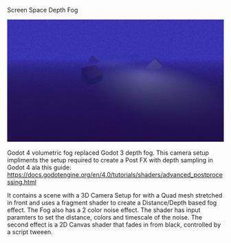 Screen Space Depth Fog

![Screenshot](./screenshot.jpg)

Godot 4 volumetric fog replaced Godot 3 depth fog. This camera setup impliments the setup required to create a Post FX with depth sampling in Godot 4 ala this guide: https://docs.godotengine.org/en/4.0/tutorials/shaders/advanced_postprocessing.html

It contains a scene with a 3D Camera Setup for with a Quad mesh stretched in front and uses a fragment shader to create a Distance/Depth based fog effect. The Fog also has a 2 color noise effect. The shader has input paramters to set the distance, colors and timescale of the noise.
The second effect is a 2D Canvas shader that fades in from black, controlled by a script tweeen.